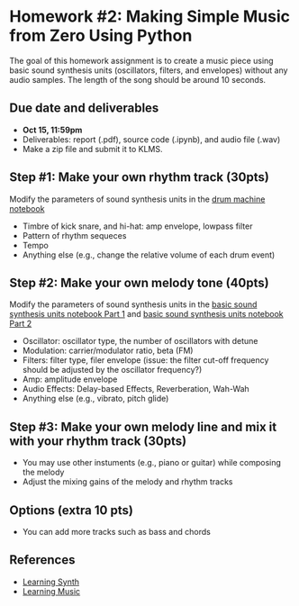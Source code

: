 # Homework #2: Making Simple Music from Zero Using Python

The goal of this homework assignment is to create a music piece using basic sound synthesis units (oscillators, filters, and envelopes) without any audio samples. The length of the song should be around 10 seconds.  

## Due date and deliverables
- **Oct 15, 11:59pm**
- Deliverables: report (.pdf), source code (.ipynb), and audio file (.wav) 
- Make a zip file and submit it to KLMS.


## Step #1: Make your own rhythm track (30pts)
Modify the parameters of sound synthesis units in the <a href="https://github.com/juhannam/ctp431-2024/blob/main/python/04.%20Drum%20Machine.ipynb"> drum machine notebook </a>
- Timbre of kick snare, and hi-hat: amp envelope, lowpass filter
- Pattern of rhythm sequeces
- Tempo 
- Anything else (e.g., change the relative volume of each drum event) 

## Step #2: Make your own melody tone (40pts)
Modify the parameters of sound synthesis units in the <a href="https://github.com/juhannam/ctp431-2024/blob/main/python/03.%20Basic%20Sound%20Synthesis%20Units%20-%20Part%201.ipynb"> basic sound synthesis units notebook Part 1</a> and <a href="https://github.com/juhannam/ctp431-2024/blob/main/python/05.%20Basic%20Sound%20Synthesis%20Units%20-%20Part%202.ipynb"> basic sound synthesis units notebook Part 2</a>
- Oscillator: oscillator type, the number of oscillators with detune
- Modulation: carrier/modulator ratio, beta (FM)
- Filters: filter type, filer envelope (issue: the filter cut-off frequency should be adjusted by the oscillator frequency?)
- Amp: amplitude envelope
- Audio Effects: Delay-based Effects, Reverberation, Wah-Wah
- Anything else (e.g., vibrato, pitch glide)

## Step #3: Make your own melody line and mix it with your rhythm track  (30pts)
- You may use other instuments (e.g., piano or guitar) while composing the melody 
- Adjust the mixing gains of the melody and rhythm tracks 

## Options (extra 10 pts)
- You can add more tracks such as bass and chords 

## References
- [Learning Synth](https://learningsynths.ableton.com/en/playground)
- [Learning Music](https://learningmusic.ableton.com/index.html)